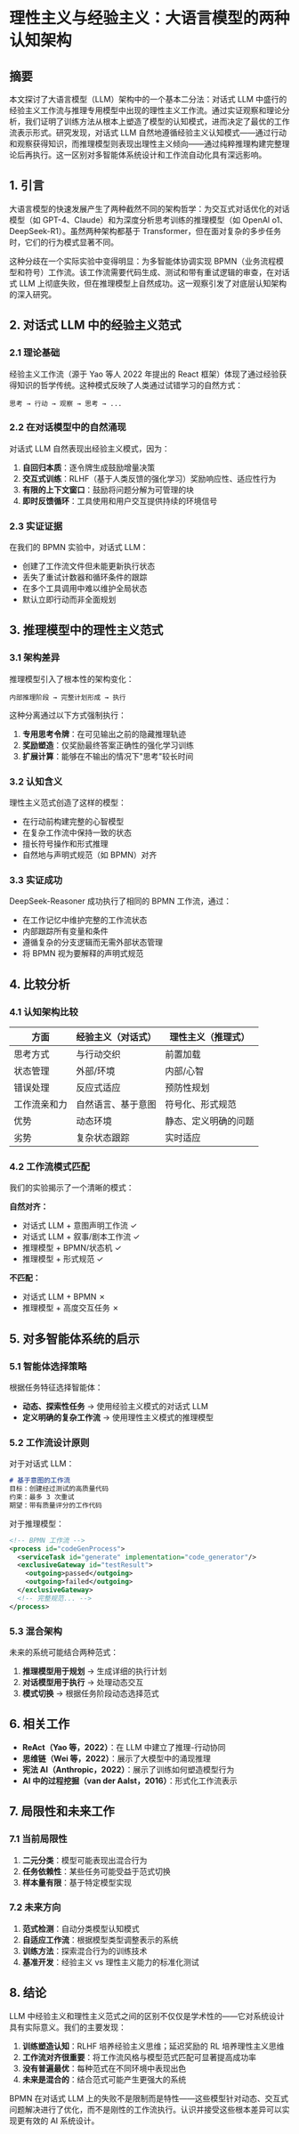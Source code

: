 # 理性主义与经验主义：大语言模型的两种认知架构

## 摘要

本文探讨了大语言模型（LLM）架构中的一个基本二分法：对话式 LLM 中盛行的经验主义工作流与推理专用模型中出现的理性主义工作流。通过实证观察和理论分析，我们证明了训练方法从根本上塑造了模型的认知模式，进而决定了最优的工作流表示形式。研究发现，对话式 LLM 自然地遵循经验主义认知模式——通过行动和观察获得知识，而推理模型则表现出理性主义倾向——通过纯粹推理构建完整理论后再执行。这一区别对多智能体系统设计和工作流自动化具有深远影响。

## 1. 引言

大语言模型的快速发展产生了两种截然不同的架构哲学：为交互式对话优化的对话模型（如 GPT-4、Claude）和为深度分析思考训练的推理模型（如 OpenAI o1、DeepSeek-R1）。虽然两种架构都基于 Transformer，但在面对复杂的多步任务时，它们的行为模式显著不同。

这种分歧在一个实际实验中变得明显：为多智能体协调实现 BPMN（业务流程模型和符号）工作流。该工作流需要代码生成、测试和带有重试逻辑的审查，在对话式 LLM 上彻底失败，但在推理模型上自然成功。这一观察引发了对底层认知架构的深入研究。

## 2. 对话式 LLM 中的经验主义范式

### 2.1 理论基础

经验主义工作流（源于 Yao 等人 2022 年提出的 React 框架）体现了通过经验获得知识的哲学传统。这种模式反映了人类通过试错学习的自然方式：

```
思考 → 行动 → 观察 → 思考 → ...
```

### 2.2 在对话模型中的自然涌现

对话式 LLM 自然表现出经验主义模式，因为：

1. **自回归本质**：逐令牌生成鼓励增量决策
2. **交互式训练**：RLHF（基于人类反馈的强化学习）奖励响应性、适应性行为
3. **有限的上下文窗口**：鼓励将问题分解为可管理的块
4. **即时反馈循环**：工具使用和用户交互提供持续的环境信号

### 2.3 实证证据

在我们的 BPMN 实验中，对话式 LLM：
- 创建了工作流文件但未能更新执行状态
- 丢失了重试计数器和循环条件的跟踪
- 在多个工具调用中难以维护全局状态
- 默认立即行动而非全面规划

## 3. 推理模型中的理性主义范式

### 3.1 架构差异

推理模型引入了根本性的架构变化：

```
内部推理阶段 → 完整计划形成 → 执行
```

这种分离通过以下方式强制执行：
1. **专用思考令牌**：在可见输出之前的隐藏推理轨迹
2. **奖励塑造**：仅奖励最终答案正确性的强化学习训练
3. **扩展计算**：能够在不输出的情况下"思考"较长时间

### 3.2 认知含义

理性主义范式创造了这样的模型：
- 在行动前构建完整的心智模型
- 在复杂工作流中保持一致的状态
- 擅长符号操作和形式推理
- 自然地与声明式规范（如 BPMN）对齐

### 3.3 实证成功

DeepSeek-Reasoner 成功执行了相同的 BPMN 工作流，通过：
- 在工作记忆中维护完整的工作流状态
- 内部跟踪所有变量和条件
- 遵循复杂的分支逻辑而无需外部状态管理
- 将 BPMN 视为要解释的声明式规范

## 4. 比较分析

### 4.1 认知架构比较

| 方面 | 经验主义（对话式） | 理性主义（推理式） |
|------|----------------|-------------------|
| 思考方式 | 与行动交织 | 前置加载 |
| 状态管理 | 外部/环境 | 内部/心智 |
| 错误处理 | 反应式适应 | 预防性规划 |
| 工作流亲和力 | 自然语言、基于意图 | 符号化、形式规范 |
| 优势 | 动态环境 | 静态、定义明确的问题 |
| 劣势 | 复杂状态跟踪 | 实时适应 |

### 4.2 工作流模式匹配

我们的实验揭示了一个清晰的模式：

**自然对齐：**
- 对话式 LLM + 意图声明工作流 ✓
- 对话式 LLM + 叙事/剧本工作流 ✓
- 推理模型 + BPMN/状态机 ✓
- 推理模型 + 形式规范 ✓

**不匹配：**
- 对话式 LLM + BPMN ✗
- 推理模型 + 高度交互任务 ✗

## 5. 对多智能体系统的启示

### 5.1 智能体选择策略

根据任务特征选择智能体：
- **动态、探索性任务** → 使用经验主义模式的对话式 LLM
- **定义明确的复杂工作流** → 使用理性主义模式的推理模型

### 5.2 工作流设计原则

对于对话式 LLM：
```markdown
# 基于意图的工作流
目标：创建经过测试的高质量代码
约束：最多 3 次重试
期望：带有质量评分的工作代码
```

对于推理模型：
```xml
<!-- BPMN 工作流 -->
<process id="codeGenProcess">
  <serviceTask id="generate" implementation="code_generator"/>
  <exclusiveGateway id="testResult">
    <outgoing>passed</outgoing>
    <outgoing>failed</outgoing>
  </exclusiveGateway>
  <!-- 完整规范... -->
</process>
```

### 5.3 混合架构

未来的系统可能结合两种范式：
1. **推理模型用于规划** → 生成详细的执行计划
2. **对话模型用于执行** → 处理动态交互
3. **模式切换** → 根据任务阶段动态选择范式

## 6. 相关工作

- **ReAct（Yao 等，2022）**：在 LLM 中建立了推理-行动协同
- **思维链（Wei 等，2022）**：展示了大模型中的涌现推理
- **宪法 AI（Anthropic，2022）**：展示了训练如何塑造模型行为
- **AI 中的过程挖掘（van der Aalst，2016）**：形式化工作流表示

## 7. 局限性和未来工作

### 7.1 当前局限性

1. **二元分类**：模型可能表现出混合行为
2. **任务依赖性**：某些任务可能受益于范式切换
3. **样本量有限**：基于特定模型实现

### 7.2 未来方向

1. **范式检测**：自动分类模型认知模式
2. **自适应工作流**：根据模型类型调整表示的系统
3. **训练方法**：探索混合行为的训练技术
4. **基准开发**：经验主义 vs 理性主义能力的标准化测试

## 8. 结论

LLM 中经验主义和理性主义范式之间的区别不仅仅是学术性的——它对系统设计具有实际意义。我们的主要发现：

1. **训练塑造认知**：RLHF 培养经验主义思维；延迟奖励的 RL 培养理性主义思维
2. **工作流对齐很重要**：将工作流风格与模型范式匹配可显著提高成功率
3. **没有普遍最优**：每种范式在不同环境中表现出色
4. **未来是混合的**：结合范式可能产生更强大的系统

BPMN 在对话式 LLM 上的失败不是限制而是特性——这些模型针对动态、交互式问题解决进行了优化，而不是刚性的工作流执行。认识并接受这些根本差异可以实现更有效的 AI 系统设计。

